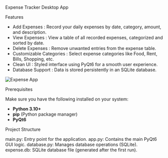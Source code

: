 Expense Tracker Desktop App

Features

- Add Expenses : Record your daily expenses by date, category, amount, and description.
- View Expenses : View a table of all recorded expenses, categorized and sorted by date.
- Delete Expenses : Remove unwanted entries from the expense table.
- Customizable Categories : Select expense categories like Food, Rent, Bills, Shopping, etc.
- Clean UI : Styled interface using PyQt6 for a smooth user experience.
- Database Support : Data is stored persistently in an SQLite database.


![Expense App](https://github.com/user-attachments/assets/c2e19734-6a41-4975-8714-b2585b66a83a)


Prerequisites

Make sure you have the following installed on your system:
- **Python 3.10+**
- **pip** (Python package manager)
- **PyQt6**

Project Structure

main.py: Entry point for the application.
app.py: Contains the main PyQt6 GUI logic.
database.py: Manages database operations (SQLite).
expense.db: SQLite database file (generated after the first run).


